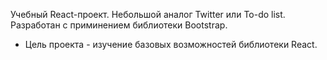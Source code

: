 Учебный React-проект. Небольшой аналог Twitter или To-do list. Разработан с приминением библиотеки Bootstrap.
- Цель проекта - изучение базовых возможностей библиотеки React. 
